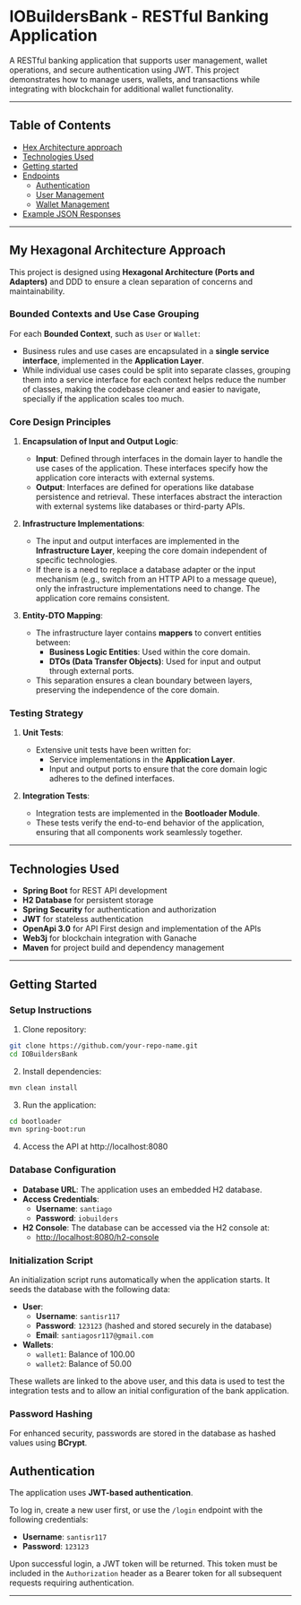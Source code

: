# IOBuildersBank - RESTful Banking Application

A RESTful banking application that supports user management, wallet operations, and secure authentication using JWT. This project demonstrates how to manage users, wallets, and transactions while integrating with blockchain for additional wallet functionality.

---

## Table of Contents
- [Hex Architecture approach](#hex-architecture)
- [Technologies Used](#technologies-used)
- [Getting started](#setup-instructions)
- [Endpoints](#endpoints)
  - [Authentication](#authentication)
  - [User Management](#user-management)
  - [Wallet Management](#wallet-management)
- [Example JSON Responses](#example-json-responses)

---
## My Hexagonal Architecture Approach

This project is designed using **Hexagonal Architecture (Ports and Adapters)** and DDD to ensure a clean separation of concerns and maintainability.
### Bounded Contexts and Use Case Grouping

For each **Bounded Context**, such as `User` or `Wallet`:
- Business rules and use cases are encapsulated in a **single service interface**, implemented in the **Application Layer**.
- While individual use cases could be split into separate classes, grouping them into a service interface for each context helps reduce the number of classes, making the codebase cleaner and easier to navigate, specially if the application scales too much.

  
### Core Design Principles

1. **Encapsulation of Input and Output Logic**:
   - **Input**: Defined through interfaces in the domain layer to handle the use cases of the application. These interfaces specify how the application core interacts with external systems.
   - **Output**: Interfaces are defined for operations like database persistence and retrieval. These interfaces abstract the interaction with external systems like databases or third-party APIs.

2. **Infrastructure Implementations**:
   - The input and output interfaces are implemented in the **Infrastructure Layer**, keeping the core domain independent of specific technologies.
   - If there is a need to replace a database adapter or the input mechanism (e.g., switch from an HTTP API to a message queue), only the infrastructure implementations need to change. The application core remains consistent.

3. **Entity-DTO Mapping**:
   - The infrastructure layer contains **mappers** to convert entities between:
     - **Business Logic Entities**: Used within the core domain.
     - **DTOs (Data Transfer Objects)**: Used for input and output through external ports.
   - This separation ensures a clean boundary between layers, preserving the independence of the core domain.

### Testing Strategy

1. **Unit Tests**:
   - Extensive unit tests have been written for:
     - Service implementations in the **Application Layer**.
     - Input and output ports to ensure that the core domain logic adheres to the defined interfaces.

2. **Integration Tests**:
   - Integration tests are implemented in the **Bootloader Module**.
   - These tests verify the end-to-end behavior of the application, ensuring that all components work seamlessly together.

---

## Technologies Used
- **Spring Boot** for REST API development  
- **H2 Database** for persistent storage  
- **Spring Security** for authentication and authorization  
- **JWT** for stateless authentication
- **OpenApi 3.0** for API First design and implementation of the APIs   
- **Web3j** for blockchain integration with Ganache  
- **Maven** for project build and dependency management  

---

## Getting Started

### Setup Instructions

1. Clone repository:
  ```bash
  git clone https://github.com/your-repo-name.git
  cd IOBuildersBank
  ```
   
2. Install dependencies:
  ```bash
  mvn clean install
  ```
3. Run the application:

```bash
cd bootloader
mvn spring-boot:run
```
4. Access the API at http://localhost:8080

### Database Configuration

- **Database URL**: The application uses an embedded H2 database.
- **Access Credentials**:
  - **Username**: `santiago`
  - **Password**: `iobuilders`
- **H2 Console**: The database can be accessed via the H2 console at:
  - [http://localhost:8080/h2-console](http://localhost:8080/h2-console)

### Initialization Script

An initialization script runs automatically when the application starts. It seeds the database with the following data:

- **User**:
  - **Username**: `santisr117`
  - **Password**: `123123` (hashed and stored securely in the database)
  - **Email**: `santiagosr117@gmail.com`
- **Wallets**:
  - `wallet1`: Balance of 100.00
  - `wallet2`: Balance of 50.00

These wallets are linked to the above user, and this data is used to test the integration tests and to allow an initial configuration of the bank application.

### Password Hashing

For enhanced security, passwords are stored in the database as hashed values using **BCrypt**.

## Authentication

The application uses **JWT-based authentication**. 

To log in, create a new user first, or use the `/login` endpoint with the following credentials:

- **Username**: `santisr117`
- **Password**: `123123`

Upon successful login, a JWT token will be returned. This token must be included in the `Authorization` header as a Bearer token for all subsequent requests requiring authentication.


---




